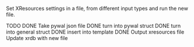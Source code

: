 Set XResources settings in a file, from different input types and run the new file.

TODO
DONE Take pywal json file
DONE turn into pywal struct
DONE turn into general struct
DONE insert into template
DONE Output xresources file
Update xrdb with new file
